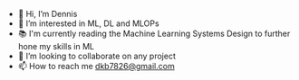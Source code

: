 - 👋 Hi, I’m Dennis 
- 👀 I’m interested in ML, DL and MLOPs
- 📚 I'm currently reading the Machine Learning Systems Design to further hone my skills in ML
- 💞️ I’m looking to collaborate on any project
- 📫 How to reach me dkb7826@gmail.com

<!---
DennisxB/DennisxB is a ✨ special ✨ repository because its `README.md` (this file) appears on your GitHub profile.
You can click the Preview link to take a look at your changes.
--->
